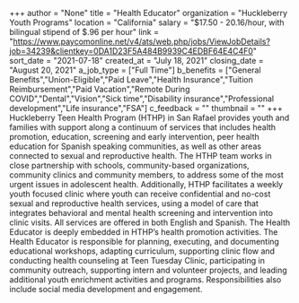 +++
author = "None"
title = "Health Educator"
organization = "Huckleberry Youth Programs"
location = "California"
salary = "$17.50 - 20.16/hour, with bilingual stipend of $.96 per hour"
link = "https://www.paycomonline.net/v4/ats/web.php/jobs/ViewJobDetails?job=34239&clientkey=0DA1D23F5A484B9939C4EDBF64E4C4F0"
sort_date = "2021-07-18"
created_at = "July 18, 2021"
closing_date = "August 20, 2021"
a_job_type = ["Full Time"]
b_benefits = ["General Benefits","Union-Eligible","Paid Leave","Health Insurance","Tuition Reimbursement","Paid Vacation","Remote During COVID","Dental","Vision","Sick time","Disability insurance","Professional development","Life insurance","FSA"]
c_feedback = ""
thumbnail = ""
+++
Huckleberry Teen Health Program (HTHP) in San Rafael provides youth and families with support along a continuum of services that includes health promotion, education, screening and early intervention, peer health education for Spanish speaking communities, as well as other areas connected to sexual and reproductive health. The HTHP team works in close partnership with schools, community-based organizations, community clinics and community members, to address some of the most urgent issues in adolescent health. Additionally, HTHP facilitates a weekly youth focused clinic where youth can receive confidential and no-cost sexual and reproductive health services, using a model of care that integrates behavioral and mental health screening and intervention into clinic visits. All services are offered in both English and Spanish. The Health Educator is deeply embedded in HTHP’s health promotion activities. The Health Educator is responsible for planning, executing, and documenting educational workshops, adapting curriculum, supporting clinic flow and conducting health counseling at Teen Tuesday Clinic, participating in community outreach, supporting intern and volunteer projects, and leading additional youth enrichment activities and programs. Responsibilities also include social media development and engagement.